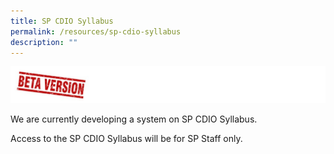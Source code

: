 ```yaml
---
title: SP CDIO Syllabus
permalink: /resources/sp-cdio-syllabus
description: ""
---
```

![](/images/beta-version.jpg)

We are currently developing a system on SP CDIO Syllabus.

Access to the SP CDIO Syllabus will be for SP Staff only.